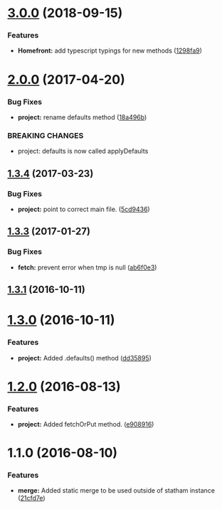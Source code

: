 <a name="3.0.0"></a>
# [3.0.0](https://github.com/SpoonX/homefront/compare/v2.0.0...v3.0.0) (2018-09-15)


### Features

* **Homefront:** add typescript typings for new methods ([1298fa9](https://github.com/SpoonX/homefront/commit/1298fa9))



<a name="2.0.0"></a>
# [2.0.0](https://github.com/SpoonX/homefront/compare/v1.3.4...v2.0.0) (2017-04-20)


### Bug Fixes

* **project:** rename defaults method ([18a496b](https://github.com/SpoonX/homefront/commit/18a496b))


### BREAKING CHANGES

* project: defaults is now called applyDefaults



<a name="1.3.4"></a>
## [1.3.4](https://github.com/SpoonX/homefront/compare/v1.3.3...v1.3.4) (2017-03-23)


### Bug Fixes

* **project:** point to correct main file. ([5cd9436](https://github.com/SpoonX/homefront/commit/5cd9436))



<a name="1.3.3"></a>
## [1.3.3](https://github.com/SpoonX/homefront/compare/1.3.2...v1.3.3) (2017-01-27)


### Bug Fixes

* **fetch:** prevent error when tmp is null ([ab6f0e3](https://github.com/SpoonX/homefront/commit/ab6f0e3))



<a name="1.3.1"></a>
## [1.3.1](https://github.com/SpoonX/homefront/compare/1.3.0...v1.3.1) (2016-10-11)



<a name="1.3.0"></a>
# [1.3.0](https://github.com/SpoonX/homefront/compare/1.2.3...v1.3.0) (2016-10-11)


### Features

* **project:** Added .defaults() method ([dd35895](https://github.com/SpoonX/homefront/commit/dd35895))



<a name="1.2.0"></a>
# [1.2.0](https://github.com/SpoonX/homefront/compare/v1.1.2...v1.2.0) (2016-08-13)


### Features

* **project:** Added fetchOrPut method. ([e908916](https://github.com/SpoonX/homefront/commit/e908916))



<a name="1.1.0"></a>
# 1.1.0 (2016-08-10)


### Features

* **merge:** Added static merge to be used outside of statham instance ([21cfd7e](https://github.com/SpoonX/homefront/commit/21cfd7e))



